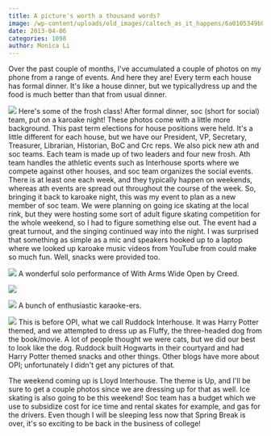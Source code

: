 ```yaml
---
title: A picture's worth a thousand words?
image: /wp-content/uploads/old_images/caltech_as_it_happens/6a0105349b8251970b017d4275c630970c.jpg
date: 2013-04-06
categories: 1098
author: Monica Li
---
```


Over the past couple of months, I've accumulated a couple of photos on my phone from a range of events. And here they are!
Every term each house has formal dinner. It's like a house dinner, but we typicallydress up and the food is much better than that from usual dinner.


![](/old_images/caltech_as_it_happens/6a0105349b8251970b017ee9e30e7e970d.jpg)
Here's some of the frosh class!
After formal dinner, soc (short for social) team, put on a karoake night! These photos come with a little more background. This past term elections for house positions were held. It's a little different for each house, but we have our President, VP, Secretary, Treasurer, Librarian, Historian, BoC and Crc reps. We also pick new ath and soc teams. Each team is made up of two leaders and four new frosh. Ath team handles the athletic events such as Interhouse sports where we compete against other houses, and soc team organizes the social events. There is at least one each week, and they typically happen on weekends, whereas ath events are spread out throughout the course of the week. 
So, bringing it back to karoake night, this was my event to plan as a new member of soc team. We were planning on going ice skating at the local rink, but they were hosting some sort of adult figure skating competition for the whole weekend, so I had to figure something else out. The event had a great turnout, and the singing continued way into the night. I was surprised that something as simple as a mic and speakers hooked up to a laptop where we looked up karoake music videos from YouTube from could make so much fun. Well, snacks were provided too.


![](/old_images/caltech_as_it_happens/6a0105349b8251970b017ee9e9edf5970d.jpg)
A wonderful solo performance of With Arms Wide Open by Creed.


![](/old_images/caltech_as_it_happens/6a0105349b8251970b017c38469d3e970b.jpg)


![](/old_images/caltech_as_it_happens/6a0105349b8251970b017d4275bb6c970c.jpg)
A bunch of enthusiastic karaoke-ers.


![](/old_images/caltech_as_it_happens/6a0105349b8251970b017ee9e2fda3970d.jpg)
This is before OPI, what we call Ruddock Interhouse. It was Harry Potter themed, and we attempted to dress up as Fluffy, the three-headed dog from the book/movie. A lot of people thought we were cats, but we did our best to look like the dog. Ruddock built Hogwarts in their courtyard and had Harry Potter themed snacks and other things. Other blogs have more about OPI; unfortunately I didn't get any pictures of that.

The weekend coming up is Lloyd Interhouse. The theme is Up, and I'll be sure to get a couple photos since we are dressing up for that as well. Ice skating is also going to be this weekend! Soc team has a budget which we use to subsidize cost for ice time and rental skates for example, and gas for the drivers. Even though I will be sleeping less now that Spring Break is over, it's so exciting to be back in the business of college!

